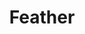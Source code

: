 ---
layout: item
title: Feather
item-id: 314
datatable: true
id: 314
name: "Feather"
members: false
lowalch: 0
highalch: 1
examine: "Used for fly fishing."
monsters:
  - id: 970
    name: "Dagannoth"
    members: true
    combat_level: 74
    wiki_url: "https://oldschool.runescape.wiki/w/Dagannoth#Level_74_(1)"
    drops:
      - quantity: "15"
        rarity: 0.015625
    image: "https://oldschool.runescape.wiki/images/thumb/b/bb/Dagannoth.png/1200px-Dagannoth.png?81f00"
  - id: 973
    name: "Dagannoth"
    members: true
    combat_level: 92
    wiki_url: "https://oldschool.runescape.wiki/w/Dagannoth#Level_92_(1)"
    drops:
      - quantity: "15"
        rarity: 0.015625
    image: "https://oldschool.runescape.wiki/images/thumb/b/bb/Dagannoth.png/1200px-Dagannoth.png?81f00"
  - id: 1173
    name: "Chicken"
    members: false
    combat_level: 1
    wiki_url: "https://oldschool.runescape.wiki/w/Chicken"
    drops:
      - quantity: "5"
        rarity: 0.5
      - quantity: "15"
        rarity: 0.25
    image: "https://oldschool.runescape.wiki/images/7/72/Chicken_%281%29.png?a7258"
  - id: 1175
    name: "Rooster"
    members: true
    combat_level: 3
    wiki_url: "https://oldschool.runescape.wiki/w/Rooster#Level_3"
    drops:
      - quantity: "5"
        rarity: 0.5
      - quantity: "15"
        rarity: 0.25
    image: "https://oldschool.runescape.wiki/images/2/2c/Rooster.png?f68b0"
  - id: 1870
    name: "Evil Chicken"
    members: false
    combat_level: 159
    wiki_url: "https://oldschool.runescape.wiki/w/Evil_Chicken#Normal"
    drops:
      - quantity: "100-250"
        rarity: 1
    image: "https://oldschool.runescape.wiki/images/thumb/a/a4/Evil_Chicken.png/1200px-Evil_Chicken.png?336d5"
  - id: 2265
    name: "Dagannoth Supreme"
    members: true
    combat_level: 303
    wiki_url: "https://oldschool.runescape.wiki/w/Dagannoth_Supreme"
    drops:
      - quantity: "250-500"
        rarity: 0.0078125
    image: "https://oldschool.runescape.wiki/images/b/b4/Dagannoth_Supreme.png?81f00"
  - id: 2536
    name: "H.A.M. Guard"
    members: true
    combat_level: 12
    wiki_url: "https://oldschool.runescape.wiki/w/H.A.M._Guard#Level_12"
    drops:
      - quantity: "1-6"
        rarity: 0.02727272727272727
    image: ""
  - id: 2537
    name: "H.A.M. Guard"
    members: true
    combat_level: 18
    wiki_url: "https://oldschool.runescape.wiki/w/H.A.M._Guard#Level_18"
    drops:
      - quantity: "1-6"
        rarity: 0.02727272727272727
    image: ""
  - id: 2538
    name: "H.A.M. Guard"
    members: true
    combat_level: 22
    wiki_url: "https://oldschool.runescape.wiki/w/H.A.M._Guard#Level_22"
    drops:
      - quantity: "1-6"
        rarity: 0.02727272727272727
    image: ""
  - id: 2993
    name: "Undead chicken"
    members: true
    combat_level: 1
    wiki_url: "https://oldschool.runescape.wiki/w/Undead_chicken"
    drops:
      - quantity: "5"
        rarity: 0.5
      - quantity: "15"
        rarity: 0.25
    image: "https://oldschool.runescape.wiki/images/3/39/Undead_chicken.png?96455"
  - id: 3162
    name: "Kree'arra"
    members: true
    combat_level: 580
    wiki_url: "https://oldschool.runescape.wiki/w/Kree'arra"
    drops:
      - quantity: "1-16"
        rarity: 1
    image: "https://oldschool.runescape.wiki/images/f/fd/Kree%27arra.png?65c34"
  - id: 3163
    name: "Wingman Skree"
    members: true
    combat_level: 143
    wiki_url: "https://oldschool.runescape.wiki/w/Wingman_Skree"
    drops:
      - quantity: "1-11"
        rarity: 1
    image: "https://oldschool.runescape.wiki/images/7/75/Wingman_Skree.png?6ce9f"
  - id: 3164
    name: "Flockleader Geerin"
    members: true
    combat_level: 149
    wiki_url: "https://oldschool.runescape.wiki/w/Flockleader_Geerin"
    drops:
      - quantity: "1-11"
        rarity: 1
    image: "https://oldschool.runescape.wiki/images/f/f9/Flockleader_Geerin.png?6ce9f"
  - id: 3165
    name: "Flight Kilisa"
    members: true
    combat_level: 159
    wiki_url: "https://oldschool.runescape.wiki/w/Flight_Kilisa"
    drops:
      - quantity: "1-11"
        rarity: 1
    image: "https://oldschool.runescape.wiki/images/e/e7/Flight_Kilisa.png?3a3f3"
  - id: 3169
    name: "Aviansie"
    members: true
    combat_level: 69
    wiki_url: "https://oldschool.runescape.wiki/w/Aviansie#Level_69"
    drops:
      - quantity: "1-6"
        rarity: 1
    image: "https://oldschool.runescape.wiki/images/e/ec/Aviansie_%28level_69%29.png?bc4a8"
  - id: 3170
    name: "Aviansie"
    members: true
    combat_level: 79
    wiki_url: "https://oldschool.runescape.wiki/w/Aviansie#Level_79_(1)"
    drops:
      - quantity: "1-6"
        rarity: 1
    image: "https://oldschool.runescape.wiki/images/e/ec/Aviansie_%28level_69%29.png?bc4a8"
  - id: 3171
    name: "Aviansie"
    members: true
    combat_level: 84
    wiki_url: "https://oldschool.runescape.wiki/w/Aviansie#Level_84"
    drops:
      - quantity: "1-6"
        rarity: 1
    image: "https://oldschool.runescape.wiki/images/e/ec/Aviansie_%28level_69%29.png?bc4a8"
  - id: 3172
    name: "Aviansie"
    members: true
    combat_level: 83
    wiki_url: "https://oldschool.runescape.wiki/w/Aviansie#Level_83"
    drops:
      - quantity: "1-6"
        rarity: 1
    image: "https://oldschool.runescape.wiki/images/e/ec/Aviansie_%28level_69%29.png?bc4a8"
  - id: 3173
    name: "Aviansie"
    members: true
    combat_level: 92
    wiki_url: "https://oldschool.runescape.wiki/w/Aviansie#Level_92"
    drops:
      - quantity: "1-6"
        rarity: 1
    image: "https://oldschool.runescape.wiki/images/e/ec/Aviansie_%28level_69%29.png?bc4a8"
  - id: 3174
    name: "Aviansie"
    members: true
    combat_level: 97
    wiki_url: "https://oldschool.runescape.wiki/w/Aviansie#Level_97_(1)"
    drops:
      - quantity: "1-6"
        rarity: 1
    image: "https://oldschool.runescape.wiki/images/e/ec/Aviansie_%28level_69%29.png?bc4a8"
  - id: 3175
    name: "Aviansie"
    members: true
    combat_level: 137
    wiki_url: "https://oldschool.runescape.wiki/w/Aviansie#Level_137"
    drops:
      - quantity: "1-6"
        rarity: 1
    image: "https://oldschool.runescape.wiki/images/e/ec/Aviansie_%28level_69%29.png?bc4a8"
  - id: 3176
    name: "Aviansie"
    members: true
    combat_level: 148
    wiki_url: "https://oldschool.runescape.wiki/w/Aviansie#Level_148"
    drops:
      - quantity: "1-6"
        rarity: 1
    image: "https://oldschool.runescape.wiki/images/e/ec/Aviansie_%28level_69%29.png?bc4a8"
  - id: 3177
    name: "Aviansie"
    members: true
    combat_level: 71
    wiki_url: "https://oldschool.runescape.wiki/w/Aviansie#Level_71"
    drops:
      - quantity: "1-6"
        rarity: 1
    image: "https://oldschool.runescape.wiki/images/e/ec/Aviansie_%28level_69%29.png?bc4a8"
  - id: 3178
    name: "Aviansie"
    members: true
    combat_level: 73
    wiki_url: "https://oldschool.runescape.wiki/w/Aviansie#Level_73"
    drops:
      - quantity: "1-6"
        rarity: 1
    image: "https://oldschool.runescape.wiki/images/e/ec/Aviansie_%28level_69%29.png?bc4a8"
  - id: 3180
    name: "Aviansie"
    members: true
    combat_level: 89
    wiki_url: "https://oldschool.runescape.wiki/w/Aviansie#Level_89"
    drops:
      - quantity: "1-6"
        rarity: 1
    image: "https://oldschool.runescape.wiki/images/e/ec/Aviansie_%28level_69%29.png?bc4a8"
  - id: 3181
    name: "Aviansie"
    members: true
    combat_level: 94
    wiki_url: "https://oldschool.runescape.wiki/w/Aviansie#Level_94"
    drops:
      - quantity: "1-6"
        rarity: 1
    image: "https://oldschool.runescape.wiki/images/e/ec/Aviansie_%28level_69%29.png?bc4a8"
  - id: 3183
    name: "Aviansie"
    members: true
    combat_level: 131
    wiki_url: "https://oldschool.runescape.wiki/w/Aviansie#Level_131"
    drops:
      - quantity: "1-6"
        rarity: 1
    image: "https://oldschool.runescape.wiki/images/e/ec/Aviansie_%28level_69%29.png?bc4a8"
  - id: 3184
    name: "Dagannoth spawn"
    members: true
    combat_level: 42
    wiki_url: "https://oldschool.runescape.wiki/w/Dagannoth_spawn"
    drops:
      - quantity: "2"
        rarity: 0.296875
    image: "https://oldschool.runescape.wiki/images/thumb/c/c0/Dagannoth_spawn.png/1200px-Dagannoth_spawn.png?a99a9"
  - id: 3603
    name: "Swordchick"
    members: true
    combat_level: 46
    wiki_url: "https://oldschool.runescape.wiki/w/Swordchick"
    drops:
      - quantity: "10-40"
        rarity: 1
    image: "https://oldschool.runescape.wiki/images/thumb/8/87/Swordchick.png/1200px-Swordchick.png?2114c"
  - id: 3663
    name: "Rooster"
    members: true
    combat_level: 2
    wiki_url: "https://oldschool.runescape.wiki/w/Rooster#Level_2"
    drops:
      - quantity: "5"
        rarity: 0.5
      - quantity: "15"
        rarity: 0.25
    image: "https://oldschool.runescape.wiki/images/2/2c/Rooster.png?f68b0"
  - id: 4863
    name: "Jubbly bird"
    members: true
    combat_level: 9
    wiki_url: "https://oldschool.runescape.wiki/w/Jubbly_bird"
    drops:
      - quantity: "25-32"
        rarity: 1
    image: "https://oldschool.runescape.wiki/images/4/4b/Jubbly_bird.png?5c831"
  - id: 6306
    name: "Evil Chicken (hard)"
    members: true
    combat_level: 286
    wiki_url: "https://oldschool.runescape.wiki/w/Evil_Chicken#Hard"
    drops:
      - quantity: "100-250"
        rarity: 1
    image: "https://oldschool.runescape.wiki/images/thumb/a/a4/Evil_Chicken.png/1200px-Evil_Chicken.png?336d5"
  - id: 6587
    name: "Armadylian guard"
    members: true
    combat_level: 97
    wiki_url: "https://oldschool.runescape.wiki/w/Armadylian_guard"
    drops:
      - quantity: "30"
        rarity: 0.0390625
    image: "https://oldschool.runescape.wiki/images/0/00/Armadylian_guard.png?ad088"
  - id: 6588
    name: "Bandosian guard"
    members: true
    combat_level: 125
    wiki_url: "https://oldschool.runescape.wiki/w/Bandosian_guard"
    drops:
      - quantity: "30"
        rarity: 0.0390625
    image: "https://oldschool.runescape.wiki/images/9/9e/Bandosian_guard.png?22b50"
  - id: 6732
    name: "River troll"
    members: true
    combat_level: 14
    wiki_url: "https://oldschool.runescape.wiki/w/River_troll#Level_14"
    drops:
      - quantity: "20"
        rarity: 0.03125
      - quantity: "40"
        rarity: 0.03125
    image: "https://oldschool.runescape.wiki/images/6/6f/River_troll.png?4db1d"
  - id: 6733
    name: "River troll"
    members: true
    combat_level: 29
    wiki_url: "https://oldschool.runescape.wiki/w/River_troll#Level_29"
    drops:
      - quantity: "20"
        rarity: 0.03125
      - quantity: "40"
        rarity: 0.03125
    image: "https://oldschool.runescape.wiki/images/6/6f/River_troll.png?4db1d"
  - id: 6734
    name: "River troll"
    members: true
    combat_level: 49
    wiki_url: "https://oldschool.runescape.wiki/w/River_troll#Level_49"
    drops:
      - quantity: "20"
        rarity: 0.03125
      - quantity: "40"
        rarity: 0.03125
    image: "https://oldschool.runescape.wiki/images/6/6f/River_troll.png?4db1d"
  - id: 6735
    name: "River troll"
    members: true
    combat_level: 79
    wiki_url: "https://oldschool.runescape.wiki/w/River_troll#Level_79"
    drops:
      - quantity: "20"
        rarity: 0.03125
      - quantity: "40"
        rarity: 0.03125
    image: "https://oldschool.runescape.wiki/images/6/6f/River_troll.png?4db1d"
  - id: 6736
    name: "River troll"
    members: true
    combat_level: 120
    wiki_url: "https://oldschool.runescape.wiki/w/River_troll#Level_120"
    drops:
      - quantity: "20"
        rarity: 0.03125
      - quantity: "40"
        rarity: 0.03125
    image: "https://oldschool.runescape.wiki/images/6/6f/River_troll.png?4db1d"
  - id: 6737
    name: "River troll"
    members: true
    combat_level: 159
    wiki_url: "https://oldschool.runescape.wiki/w/River_troll#Level_159"
    drops:
      - quantity: "20"
        rarity: 0.03125
      - quantity: "40"
        rarity: 0.03125
    image: "https://oldschool.runescape.wiki/images/6/6f/River_troll.png?4db1d"
---